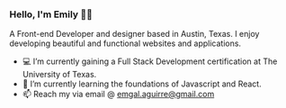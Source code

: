 ### Hello, I'm Emily 👋🏼
 A Front-end Developer and designer based in Austin, Texas.
 I enjoy developing beautiful and functional websites and applications.
 
 - 💻    I’m currently gaining a Full Stack Development certification at The University of Texas. 
 - 🌱    I’m currently learning the foundations of Javascript and React.
 - 📫    Reach my via email @ emgal.aguirre@gmail.com
   

<!--
**emgal-aguirre/emgal-aguirre** is a ✨ _special_ ✨ repository because its `README.md` (this file) appears on your GitHub profile.

Here are some ideas to get you started:

- 🔭 I’m currently working on ...
- 🌱 I’m currently learning ...
- 👯 I’m looking to collaborate on ...
- 🤔 I’m looking for help with ...
- 💬 Ask me about ...
- 📫 How to reach me: ...
- 😄 Pronouns: ...
- ⚡ Fun fact: ...
-->

